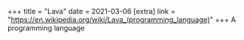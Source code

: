 +++
title = "Lava"
date = 2021-03-06
[extra]
link = "https://en.wikipedia.org/wiki/Lava_(programming_language)"
+++
A programming language

